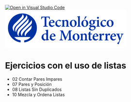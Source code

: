 [![Open in Visual Studio Code](https://classroom.github.com/assets/open-in-vscode-f059dc9a6f8d3a56e377f745f24479a46679e63a5d9fe6f495e02850cd0d8118.svg)](https://classroom.github.com/online_ide?assignment_repo_id=5714781&assignment_repo_type=AssignmentRepo)
![Tec de Monterrey](images/logotecmty.png)
# Ejercicios con el uso de listas

- 02 Contar Pares Impares
- 07 Pares y Posición
- 08 Listas Sin Duplicados
- 10 Mezcla y Ordena Listas



